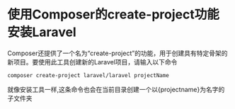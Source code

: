 # 使用Composer的create-project功能安装Laravel

Composer还提供了一个名为“create-project”的功能，用于创建具有特定骨架的新项目。要使用此工具创建新的Laravel项目，请输入以下命令

```text
composer create-project laravel/laravel projectName
```

就像安装工具一样,这条命令也会在当前目录创建一个以{projectname}为名字的子文件夹

